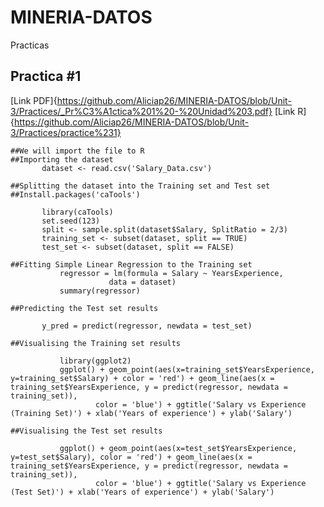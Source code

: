 # MINERIA-DATOS
Practicas

## Practica #1
[Link PDF]{https://github.com/Aliciap26/MINERIA-DATOS/blob/Unit-3/Practices/_Pr%C3%A1ctica%201%20-%20Unidad%203.pdf}
[Link R]{https://github.com/Aliciap26/MINERIA-DATOS/blob/Unit-3/Practices/practice%231}
 ~~~
 ##We will import the file to R
##Importing the dataset
        dataset <- read.csv('Salary_Data.csv')

##Splitting the dataset into the Training set and Test set
##Install.packages('caTools')

        library(caTools)
        set.seed(123)
        split <- sample.split(dataset$Salary, SplitRatio = 2/3)
        training_set <- subset(dataset, split == TRUE)
        test_set <- subset(dataset, split == FALSE)

##Fitting Simple Linear Regression to the Training set
            regressor = lm(formula = Salary ~ YearsExperience,
                       data = dataset)
            summary(regressor)

##Predicting the Test set results

        y_pred = predict(regressor, newdata = test_set)

##Visualising the Training set results

            library(ggplot2)
            ggplot() + geom_point(aes(x=training_set$YearsExperience, y=training_set$Salary) + color = 'red') + geom_line(aes(x = training_set$YearsExperience, y = predict(regressor, newdata = training_set)),
                    color = 'blue') + ggtitle('Salary vs Experience (Training Set)') + xlab('Years of experience') + ylab('Salary')

##Visualising the Test set results

            ggplot() + geom_point(aes(x=test_set$YearsExperience, y=test_set$Salary), color = 'red') + geom_line(aes(x = training_set$YearsExperience, y = predict(regressor, newdata = training_set)),
                    color = 'blue') + ggtitle('Salary vs Experience (Test Set)') + xlab('Years of experience') + ylab('Salary')
 ~~~
 
                    
